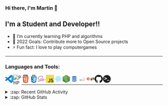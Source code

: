 ### Hi there, I'm Martin 👋 

## I'm a Student and Developer!!

- 🌱 I’m currently learning PHP and algorithms
- 🥅 2022 Goals: Contribute more to Open Source projects
- ⚡ Fun fact: I love to play computergames

---

### Languages and Tools:

[<img align="left" alt="Visual Studio Code"   width="26px" src="https://raw.githubusercontent.com/github/explore/80688e429a7d4ef2fca1e82350fe8e3517d3494d/topics/visual-studio-code/visual-studio-code.png" />](#)
[<img align="left" alt="PHP"                  width="26px" src="https://upload.wikimedia.org/wikipedia/commons/thumb/2/27/PHP-logo.svg/640px-PHP-logo.svg.png" />](#)
[<img align="left" alt="HTML5"                width="26px" src="https://raw.githubusercontent.com/github/explore/80688e429a7d4ef2fca1e82350fe8e3517d3494d/topics/html/html.png" />](#)
[<img align="left" alt="CSS3"                 width="26px" src="https://raw.githubusercontent.com/github/explore/80688e429a7d4ef2fca1e82350fe8e3517d3494d/topics/css/css.png" />](#)
[<img align="left" alt="Sass"                 width="26px" src="https://raw.githubusercontent.com/github/explore/80688e429a7d4ef2fca1e82350fe8e3517d3494d/topics/sass/sass.png" />](#)
[<img align="left" alt="JavaScript"           width="26px" src="https://raw.githubusercontent.com/github/explore/80688e429a7d4ef2fca1e82350fe8e3517d3494d/topics/javascript/javascript.png" />](#)
[<img align="left" alt="React"                width="26px" src="https://raw.githubusercontent.com/github/explore/80688e429a7d4ef2fca1e82350fe8e3517d3494d/topics/react/react.png" />](#)
[<img align="left" alt="Node.js"              width="26px" src="https://raw.githubusercontent.com/github/explore/80688e429a7d4ef2fca1e82350fe8e3517d3494d/topics/nodejs/nodejs.png" />](#)
[<img align="left" alt="SQL"                  width="26px" src="https://raw.githubusercontent.com/github/explore/80688e429a7d4ef2fca1e82350fe8e3517d3494d/topics/sql/sql.png" />](#)
[<img align="left" alt="MySQL"                width="26px" src="https://raw.githubusercontent.com/github/explore/80688e429a7d4ef2fca1e82350fe8e3517d3494d/topics/mysql/mysql.png" />](#)
[<img align="left" alt="Git"                  width="26px" src="https://raw.githubusercontent.com/github/explore/80688e429a7d4ef2fca1e82350fe8e3517d3494d/topics/git/git.png" />](#)
[<img align="left" alt="GitHub"               width="26px" src="https://raw.githubusercontent.com/github/explore/78df643247d429f6cc873026c0622819ad797942/topics/github/github.png" />](#)
[<img align="left" alt="Terminal"             width="26px" src="https://raw.githubusercontent.com/github/explore/80688e429a7d4ef2fca1e82350fe8e3517d3494d/topics/terminal/terminal.png" />](#)

<br />

---

<details>
  <summary>:zap: Recent GitHub Activity</summary>
  <!--START_SECTION:activity-->
1. 🎉 Merged PR [#8](https://github.com/Wolfkrieger/github-slideshow/pull/8) in [Wolfkrieger/github-slideshow](https://github.com/Wolfkrieger/github-slideshow)
2. 🎉 Merged PR [#7](https://github.com/Wolfkrieger/github-slideshow/pull/7) in [Wolfkrieger/github-slideshow](https://github.com/Wolfkrieger/github-slideshow)
3. 🎉 Merged PR [#6](https://github.com/Wolfkrieger/github-slideshow/pull/6) in [Wolfkrieger/github-slideshow](https://github.com/Wolfkrieger/github-slideshow)
4. 🎉 Merged PR [#3](https://github.com/Wolfkrieger/github-slideshow/pull/3) in [Wolfkrieger/github-slideshow](https://github.com/Wolfkrieger/github-slideshow)
  <!--END_SECTION:activity-->
</details>

<details>
  <summary>:zap: GitHub Stats</summary>

  <img align="left" alt="codeSTACKr's GitHub Stats" src="https://github-readme-stats.vercel.app/api?username=martinkribs&show_icons=true&hide_border=true" />

</details>
